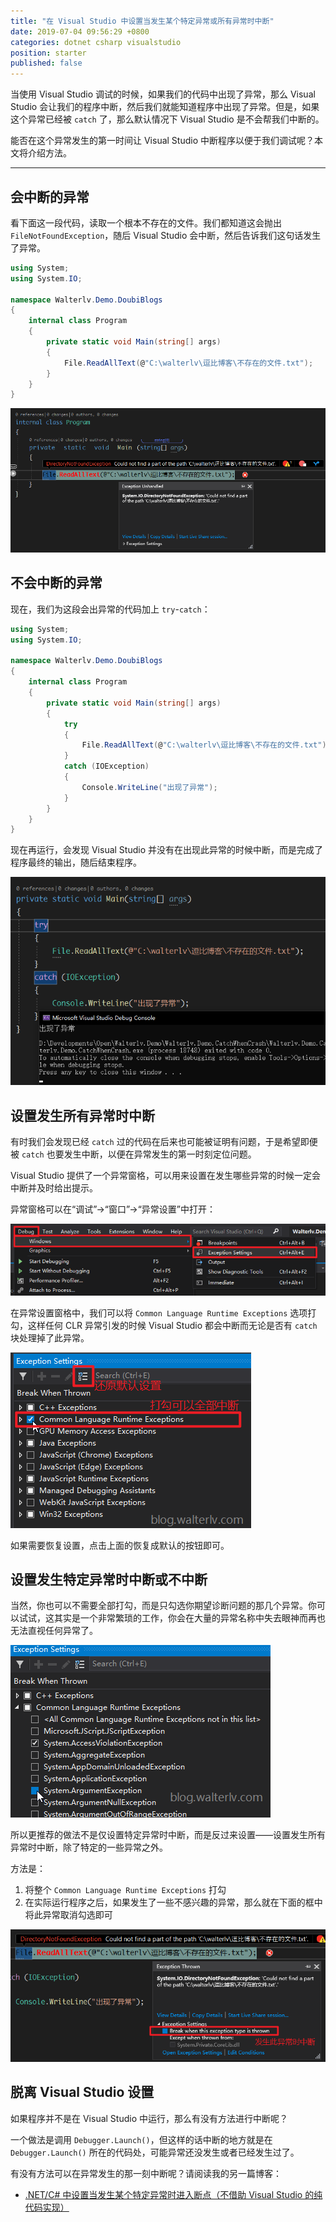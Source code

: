```yaml
---
title: "在 Visual Studio 中设置当发生某个特定异常或所有异常时中断"
date: 2019-07-04 09:56:29 +0800
categories: dotnet csharp visualstudio
position: starter
published: false
---
```


当使用 Visual Studio 调试的时候，如果我们的代码中出现了异常，那么 Visual Studio 会让我们的程序中断，然后我们就能知道程序中出现了异常。但是，如果这个异常已经被 `catch` 了，那么默认情况下 Visual Studio 是不会帮我们中断的。

能否在这个异常发生的第一时间让 Visual Studio 中断程序以便于我们调试呢？本文将介绍方法。

---

## 会中断的异常

看下面这一段代码，读取一个根本不存在的文件。我们都知道这会抛出 `FileNotFoundException`，随后 Visual Studio 会中断，然后告诉我们这句话发生了异常。

```csharp
using System;
using System.IO;

namespace Walterlv.Demo.DoubiBlogs
{
    internal class Program
    {
        private static void Main(string[] args)
        {
            File.ReadAllText(@"C:\walterlv\逗比博客\不存在的文件.txt");
        }
    }
}
```

![Visual Studio 异常中断](/static/posts/2019-07-04-09-28-21.png)

## 不会中断的异常

现在，我们为这段会出异常的代码加上 `try`-`catch`：

```csharp
using System;
using System.IO;

namespace Walterlv.Demo.DoubiBlogs
{
    internal class Program
    {
        private static void Main(string[] args)
        {
            try
            {
                File.ReadAllText(@"C:\walterlv\逗比博客\不存在的文件.txt");
            }
            catch (IOException)
            {
                Console.WriteLine("出现了异常");
            }
        }
    }
}
```

现在再运行，会发现 Visual Studio 并没有在出现此异常的时候中断，而是完成了程序最终的输出，随后结束程序。

![程序正常结束，没有中断](/static/posts/2019-07-04-09-30-22.png)

## 设置发生所有异常时中断

有时我们会发现已经 `catch` 过的代码在后来也可能被证明有问题，于是希望即便被 `catch` 也要发生中断，以便在异常发生的第一时刻定位问题。

Visual Studio 提供了一个异常窗格，可以用来设置在发生哪些异常的时候一定会中断并及时给出提示。

异常窗格可以在“调试”->“窗口”->“异常设置”中打开：

![异常设置窗口的打开方法](/static/posts/2019-07-04-09-35-20.png)

在异常设置窗格中，我们可以将 `Common Language Runtime Exceptions` 选项打勾，这样任何 CLR 异常引发的时候 Visual Studio 都会中断而无论是否有 `catch` 块处理掉了此异常。

![将 CLR 异常打勾](/static/posts/2019-07-04-09-39-13.png)

如果需要恢复设置，点击上面的恢复成默认的按钮即可。

## 设置发生特定异常时中断或不中断

当然，你也可以不需要全部打勾，而是只勾选你期望诊断问题的那几个异常。你可以试试，这其实是一个非常繁琐的工作，你会在大量的异常名称中失去眼神而再也无法直视任何异常了。

![只勾选期望诊断问题的几个异常](/static/posts/2019-07-04-09-41-44.png)

所以更推荐的做法不是仅设置特定异常时中断，而是反过来设置——设置发生所有异常时中断，除了特定的一些异常之外。

方法是：

1. 将整个 `Common Language Runtime Exceptions` 打勾
1. 在实际运行程序之后，如果发生了一些不感兴趣的异常，那么就在下面的框中将此异常取消勾选即可

![设置发生此异常时中断](/static/posts/2019-07-04-09-45-06.png)

## 脱离 Visual Studio 设置

如果程序并不是在 Visual Studio 中运行，那么有没有方法进行中断呢？

一个做法是调用 `Debugger.Launch()`，但这样的话中断的地方就是在 `Debugger.Launch()` 所在的代码处，可能异常还没发生或者已经发生过了。

有没有方法可以在异常发生的那一刻中断呢？请阅读我的另一篇博客：

- [.NET/C# 中设置当发生某个特定异常时进入断点（不借助 Visual Studio 的纯代码实现）](/post/set-a-breakpoint-when-exception-occurred.html)
